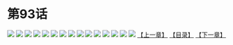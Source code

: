 # 第93话
![](https://s2.baozimh.com/scomic/yuekanshaonuyeqijun-chunquan/0/97-ctro/1.jpg)
![](https://s2.baozimh.com/scomic/yuekanshaonuyeqijun-chunquan/0/97-ctro/2.jpg)
![](https://s2.baozimh.com/scomic/yuekanshaonuyeqijun-chunquan/0/97-ctro/3.jpg)
![](https://s2.baozimh.com/scomic/yuekanshaonuyeqijun-chunquan/0/97-ctro/4.jpg)
![](https://s2.baozimh.com/scomic/yuekanshaonuyeqijun-chunquan/0/97-ctro/5.jpg)
![](https://s2.baozimh.com/scomic/yuekanshaonuyeqijun-chunquan/0/97-ctro/6.jpg)
![](https://s2.baozimh.com/scomic/yuekanshaonuyeqijun-chunquan/0/97-ctro/7.jpg)
![](https://s2.baozimh.com/scomic/yuekanshaonuyeqijun-chunquan/0/97-ctro/8.jpg)
![](https://s2.baozimh.com/scomic/yuekanshaonuyeqijun-chunquan/0/97-ctro/9.jpg)
![](https://s2.baozimh.com/scomic/yuekanshaonuyeqijun-chunquan/0/97-ctro/10.jpg)
![](https://s2.baozimh.com/scomic/yuekanshaonuyeqijun-chunquan/0/97-ctro/11.jpg)
![](https://s2.baozimh.com/scomic/yuekanshaonuyeqijun-chunquan/0/97-ctro/12.jpg)
![](https://s2.baozimh.com/scomic/yuekanshaonuyeqijun-chunquan/0/97-ctro/13.jpg)
![](https://s2.baozimh.com/scomic/yuekanshaonuyeqijun-chunquan/0/97-ctro/14.jpg)
![](https://s2.baozimh.com/scomic/yuekanshaonuyeqijun-chunquan/0/97-ctro/15.jpg)
[【上一章】](./92.md)
[【目录】](./README.md)
[【下一章】](./94.md)

